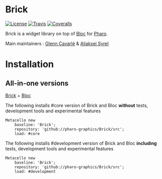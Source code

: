 # Brick

[![License](https://img.shields.io/github/license/pharo-graphics/Brick.svg?style=flat-square)][license]
[![Travis](https://img.shields.io/travis/pharo-graphics/Brick.svg?style=flat-square)][travis]
[![Coveralls](https://img.shields.io/coveralls/pharo-graphics/Brick.svg?style=flat-square)][coveralls]

Brick is a widget library on top of [Bloc](https://github.com/pharo-graphics/Bloc) for [Pharo](http://pharo.org/).

Main maintainers : [Glenn Cavarlé](https://github.com/GlennCavarle) & [Aliaksei Syrel](https://github.com/syrel)

# Installation

## All-in-one versions 
[Brick](https://github.com/pharo-graphics/Bloc) + [Bloc](https://github.com/pharo-graphics/Bloc)

The following installs #core version of Brick and Bloc **without** tests, development tools and experimental features

```smalltalk
Metacello new
    baseline: 'Brick';
    repository: 'github://pharo-graphics/Brick/src';
    load: #core
```

The following installs #development version of Brick and Bloc **including** tests, development tools and experimental features

```smalltalk
Metacello new
    baseline: 'Brick';
    repository: 'github://pharo-graphics/Brick/src';
    load: #development
```

[license]: ./LICENSE
[travis]: https://travis-ci.org/pharo-graphics/Brick
[coveralls]: https://coveralls.io/github/pharo-graphics/Brick?branch=master
